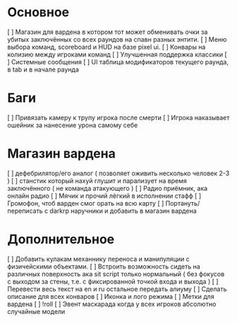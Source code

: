 # Основное
[ ] Магазин для вардена в котором тот может обменивать очки за убитых заключённых со всех раундов на спавн разных энтити.
[ ] Меню выбора команд, scoreboard и HUD на базе pixel ui.
[ ] Конвары на колизию между игроками команд
[ ] Улучшенная поддержка классики
[ ] Системные сообщения
[ ] UI таблица модификаторов текущего раунда, в tab и в начале раунда

# Баги
[ ] Привязать камеру к трупу игрока после смерти
[ ] Игрока наказывает ошейник за нанесение урона самому себе

# Магазин вардена
[ ] дефебрилятор/его аналог ( позволяет оживить несколько человек 2-3 )
[ ] станстик который нахуй глушит и парализует на время заключённого ( не команда атакующего )
[ ] Радио приёмник, ака онлайн радио
[ ] Мячик и прочий лёгкий в исполнении стафф
[ ] Громофон, чтоб варден смог орать на всю карту
[ ] Портануть/переписать с darkrp наручники и добавить в магазин вардена

# Дополнительное
[ ] Добавить кулакам механнику переноса и манипуляции с физичейскими объектами.
[ ] Встроить возможность сидеть на различных поверхность ака sit script только нормальный ( без фокусов с выходом за стены, т.е. с фиксированной точкой входа и выхода )
[ ] Перевести весь текст на en и ru остальное передать алиуму
[ ] Сделать описание для всех конваров
[ ] Иконка и лого режима
[ ] Метки для вардена
[ ] !roll
[ ] Эвент маскарада когда у всех игроков абсолютно случайные модели
